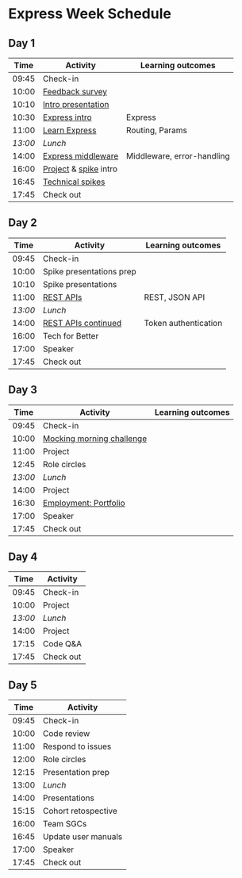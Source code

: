 # Express Week Schedule

## Day 1

| Time    | Activity                                    | Learning outcomes          |
| ------- | ------------------------------------------- | -------------------------- |
| 09:45   | Check-in                                    |                            |
| 10:00   | [Feedback survey][survey-10]                |                            |
| 10:10   | [Intro presentation][intro-20]              |                            |
| 10:30   | [Express intro][express-intro-30]           | Express                    |
| 11:00   | [Learn Express][learn-express-120]          | Routing, Params            |
| _13:00_ | _Lunch_                                     |                            |
| 14:00   | [Express middleware][express-middleware-120]| Middleware, error-handling |
| 16:00   | [Project][project-intro-5] & [spike][spike-intro-10] intro |             |
| 16:45   | [Technical spikes][spike-intro-10]         |                             |
| 17:45   | Check out                                  |                             |

[survey-10]: https://airtable.com/shrIKQyPpx4vSUNzC
[intro-20]: https://hackmd.io/@fac/Hkoom7hzP
[express-intro-30]: https://github.com/oliverjam/express-intro
[learn-express-120]: https://github.com/oliverjam/learn-express
[express-middleware-120]: https://github.com/oliverjam/learn-express-middleware
[project-intro-5]: https://founders-and-coders.gitbook.io/coursebook/curriculum/rest-apis/project
[spike-intro-10]: https://founders-and-coders.gitbook.io/coursebook/curriculum/rest-apis/spikes

## Day 2

| Time    | Activity                        | Learning outcomes    |
| ------- | ------------------------------- | -------------------- |
| 09:45   | Check-in                        |                      |
| 10:00   | Spike presentations prep        |                      |
| 10:10   | Spike presentations             |                      |
| 11:00   | [REST APIs][rest-api-120]       | REST, JSON API       |
| _13:00_ | _Lunch_                         |                      |
| 14:00   | [REST APIs continued][rest-api-120] | Token authentication |
| 16:00   | Tech for Better                 |                      |
| 17:00   | Speaker                         |                      |
| 17:45   | Check out                       |                      |

[rest-api-120]: https://github.com/oliverjam/learn-rest-apis

## Day 3

| Time    | Activity                                | Learning outcomes |
| ------- | --------------------------------------- | ----------------- |
| 09:45   | Check-in                                |                   |
| 10:00   | [Mocking morning challenge][mocking-mc-60]|                 |
| 11:00   | Project                                 |                   |
| 12:45   | Role circles                            |                   |
| _13:00_ | _Lunch_                                 |                   |
| 14:00   | Project                                 |                   |
| 16:30   | [Employment: Portfolio][employment-75]  |                   |
| 17:00   | Speaker                                 |                   |
| 17:45   | Check out                       |                      |

[mocking-mc-60]: https://github.com/oliverjam/http-mocking-challenge
[employment-75]: https://hackmd.io/@fac/BJKpHm2fw

## Day 4

| Time    | Activity |
| ------- | -------- |
| 09:45   | Check-in |
| 10:00   | Project  |
| _13:00_ | _Lunch_  |
| 14:00   | Project  |
| 17:15   | Code Q&A |
| 17:45   | Check out|

## Day 5

| Time  | Activity            |
| ----- | ------------------- |
| 09:45 | Check-in            |
| 10:00 | Code review         |
| 11:00 | Respond to issues   |
| 12:00 | Role circles        |
| 12:15 | Presentation prep   |
| 13:00 | _Lunch_             |
| 14:00 | Presentations       |
| 15:15 | Cohort retospective |
| 16:00 | Team SGCs           |
| 16:45 | Update user manuals |
| 17:00 | Speaker             |
| 17:45 | Check out           |
